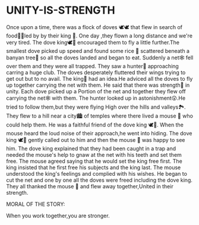 # UNITY-IS-STRENGTH

Once upon a time, there was a flock of doves 🕊️🕊️ that flew in search of food🍞🍚led by by their king 👑. One day ,they flown a long distance and we're very tired. The dove king🕊️👑 encouraged them to fly a little further.The smallest dove picked up speed and found some rice 🍚 scattered beneath a banyan tree🌳 so all the doves landed and began to eat.
Suddenly a net🕸️ fell over them and they were all trapped. They saw a hunter🏹 approaching carring a huge club. The doves desperately fluttered their wings trying to get out but to no avail. The king👑 had an idea.He adviced all the doves to fly up together carrying the net with them. He said that there was strength💪 in unity. Each dove picked up a Portion of the net and together they flew off carrying the net🕸️ with them. The hunter looked up in astonishment😲.He tried to follow them,but they were flying High over the hills and valleys🏞️. They flew to a hill near a city🏙️ of temples where there lived a mouse 🐁 who could help them. He was a faithful friend of the dove king 🕊️👑.
When the mouse heard the loud noise of their approach,he went into hiding. The dove king 🕊️👑 gently called out to him and then the mouse 🐁 was happy to see him.
The dove king explained that they had been caught in a trap and needed the mouse's help to gnaw at the net with his teeth and set them free. The mouse agreed saying that he would set the king free first. The king insisted that he first free his subjects and the king last. The mouse understood the king's feelings and complied with his wishes. He began to cut the net and one by one all the doves were freed including the dove king.
They all thanked the mouse 🐁 and flew away together,United in their strength.

MORAL OF THE STORY:

When you work together,you are stronger.
